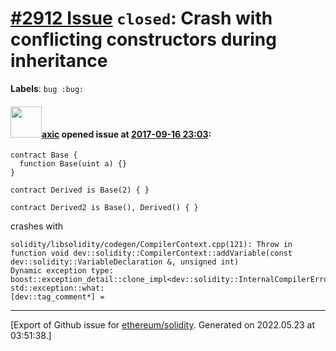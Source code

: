 # [\#2912 Issue](https://github.com/ethereum/solidity/issues/2912) `closed`: Crash with conflicting constructors during inheritance
**Labels**: `bug :bug:`


#### <img src="https://avatars.githubusercontent.com/u/20340?v=4" width="50">[axic](https://github.com/axic) opened issue at [2017-09-16 23:03](https://github.com/ethereum/solidity/issues/2912):

```
contract Base {
  function Base(uint a) {}
}

contract Derived is Base(2) { }

contract Derived2 is Base(), Derived() { }
```

crashes with

```
solidity/libsolidity/codegen/CompilerContext.cpp(121): Throw in function void dev::solidity::CompilerContext::addVariable(const dev::solidity::VariableDeclaration &, unsigned int)
Dynamic exception type: boost::exception_detail::clone_impl<dev::solidity::InternalCompilerError>
std::exception::what: 
[dev::tag_comment*] = 
```




-------------------------------------------------------------------------------



[Export of Github issue for [ethereum/solidity](https://github.com/ethereum/solidity). Generated on 2022.05.23 at 03:51:38.]
